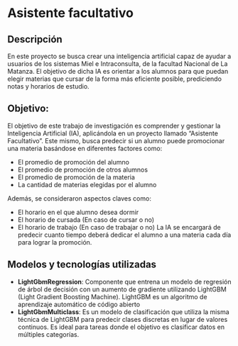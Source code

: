 # Asistente facultativo

## Descripción
 En este proyecto se busca crear una inteligencia artificial capaz de ayudar a usuarios de los sistemas Miel e Intraconsulta, de la facultad Nacional de La Matanza. El objetivo de dicha IA es orientar a los alumnos para que puedan elegir materias que cursar de la forma más eficiente posible, prediciendo notas y horarios de estudio.

## Objetivo:
El objetivo de este trabajo de investigación es comprender y gestionar la
Inteligencia Artificial (IA), aplicándola en un proyecto llamado “Asistente
Facultativo”. Este mismo, busca predecir si un alumno puede promocionar una
materia basándose en diferentes factores como:
- El promedio de promoción del alumno
- El promedio de promoción de otros alumnos
- El promedio de promoción de la materia
- La cantidad de materias elegidas por el alumno
  
Además, se consideraron aspectos claves como:

- El horario en el que alumno desea dormir
- El horario de cursada (En caso de cursar o no)
- El horario de trabajo (En caso de trabajar o no)
La IA se encargará de predecir cuanto tiempo deberá dedicar el alumno a una
materia cada día para lograr la promoción.

## Modelos y tecnologías utilizadas
- **LightGbmRegression**: Componente que entrena un modelo de regresión de árbol de decisión con un aumento de gradiente utilizando LightGBM (Light Gradient Boosting Machine). LightGBM es un algoritmo de aprendizaje automático de código abierto
- **LightGbmMulticlass**: Es un modelo de clasificación que utiliza la misma técnica de LightGBM para predecir clases discretas en lugar de valores continuos. Es ideal para tareas donde el objetivo es clasificar datos en múltiples categorías.
